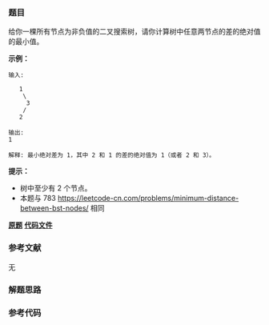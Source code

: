 ### 题目
给你一棵所有节点为非负值的二叉搜索树，请你计算树中任意两节点的差的绝对值的最小值。



**示例：**

    
    
    输入:
    
       1
        \
         3
        /
       2
    
    输出:
    1
    
    解释: 最小绝对差为 1，其中 2 和 1 的差的绝对值为 1（或者 2 和 3）。
    



**提示：**

  * 树中至少有 2 个节点。
  * 本题与 783 <https://leetcode-cn.com/problems/minimum-distance-between-bst-nodes/> 相同

 **[原题](https://leetcode-cn.com/problems/minimum-absolute-difference-in-bst/)**    **[代码文件]()**


### 参考文献
无

### 解题思路




### 参考代码

```go


```




